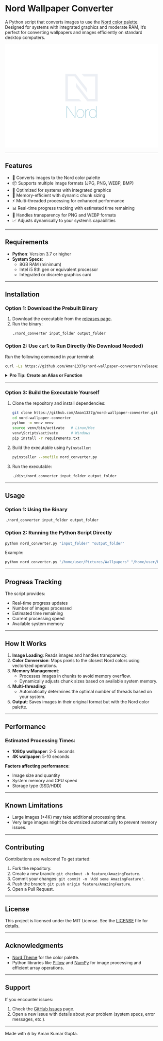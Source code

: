 # Nord Wallpaper Converter

A Python script that converts images to use the [Nord color palette](https://www.nordtheme.com/). Designed for systems with integrated graphics and moderate RAM, it’s perfect for converting wallpapers and images efficiently on standard desktop computers.

![Nord Color Palette](https://raw.githubusercontent.com/nordtheme/assets/main/static/images/logos/heroes/logo-typography/light/frostic/nord6/spaced.svg?sanitize=true)

---

## Features

- 🎨 Converts images to the Nord color palette
- 📦 Supports multiple image formats (JPG, PNG, WEBP, BMP)
- 🚀 Optimized for systems with integrated graphics
- 💾 Memory-efficient with dynamic chunk sizing
- ⚡ Multi-threaded processing for enhanced performance
- 📊 Real-time progress tracking with estimated time remaining
- 🔄 Handles transparency for PNG and WEBP formats
- 📈 Adjusts dynamically to your system’s capabilities

---

## Requirements

- **Python**: Version 3.7 or higher
- **System Specs**:
  - 8GB RAM (minimum)
  - Intel i5 8th gen or equivalent processor
  - Integrated or discrete graphics card

---

## Installation

### Option 1: Download the Prebuilt Binary

1. Download the executable from the [releases page](https://github.com/Aman1337g/nord-wallpaper-converter/releases).
2. Run the binary:
   ```bash
   ./nord_converter input_folder output_folder
   ```

### Option 2: Use `curl` to Run Directly (No Download Needed)

Run the following command in your terminal:
```bash
curl -Ls https://github.com/Aman1337g/nord-wallpaper-converter/releases/latest/download/nord_converter | bash -s input_folder output_folder
```

<details>
<summary><strong>Pro Tip: Create an Alias or Function</strong></summary>

#### Alias
Add this line to your shell configuration file (e.g., `.bashrc`, `.zshrc`):
```bash
alias nord_convert='curl -Ls https://github.com/Aman1337g/nord-wallpaper-converter/releases/latest/download/nord_converter | bash -s'
```

Run it like this:
```bash
nord_convert input_folder output_folder
```

#### Function
For more flexibility, use a shell function:
```bash
nord_convert() {
  curl -Ls https://github.com/Aman1337g/nord-wallpaper-converter/releases/latest/download/nord_converter | bash -s "$@"
}
```

Run it like this:
```bash
nord_convert input_folder output_folder
```
</details>

---

### Option 3: Build the Executable Yourself

1. Clone the repository and install dependencies:
   ```bash
   git clone https://github.com/Aman1337g/nord-wallpaper-converter.git
   cd nord-wallpaper-converter
   python -m venv venv
   source venv/bin/activate   # Linux/Mac
   venv\Scripts\activate      # Windows
   pip install -r requirements.txt
   ```

2. Build the executable using `PyInstaller`:
   ```bash
   pyinstaller --onefile nord_converter.py
   ```

3. Run the executable:
   ```bash
   ./dist/nord_converter input_folder output_folder
   ```

---

## Usage

### Option 1: Using the Binary
```bash
./nord_converter input_folder output_folder
```

### Option 2: Running the Python Script Directly
```bash
python nord_converter.py "input_folder" "output_folder"
```

Example:
```bash
python nord_converter.py "/home/user/Pictures/Wallpapers" "/home/user/Pictures/Wallpapers_Nord"
```

---

## Progress Tracking

The script provides:
- Real-time progress updates
- Number of images processed
- Estimated time remaining
- Current processing speed
- Available system memory

---

## How It Works

1. **Image Loading**: Reads images and handles transparency.
2. **Color Conversion**: Maps pixels to the closest Nord colors using vectorized operations.
3. **Memory Management**:
   - Processes images in chunks to avoid memory overflow.
   - Dynamically adjusts chunk sizes based on available system memory.
4. **Multi-threading**:
   - Automatically determines the optimal number of threads based on your system.
5. **Output**: Saves images in their original format but with the Nord color palette.

---

## Performance

### Estimated Processing Times:
- **1080p wallpaper**: 2-5 seconds
- **4K wallpaper**: 5-10 seconds

**Factors affecting performance**:
- Image size and quantity
- System memory and CPU speed
- Storage type (SSD/HDD)

---

## Known Limitations

- Large images (>4K) may take additional processing time.
- Very large images might be downsized automatically to prevent memory issues.

---

## Contributing

Contributions are welcome! To get started:
1. Fork the repository.
2. Create a new branch: `git checkout -b feature/AmazingFeature`.
3. Commit your changes: `git commit -m 'Add some AmazingFeature'`.
4. Push the branch: `git push origin feature/AmazingFeature`.
5. Open a Pull Request.

---

## License

This project is licensed under the MIT License. See the [LICENSE](LICENSE) file for details.

---

## Acknowledgments

- [Nord Theme](https://www.nordtheme.com/) for the color palette.
- Python libraries like [Pillow](https://python-pillow.org/) and [NumPy](https://numpy.org/) for image processing and efficient array operations.

---

## Support

If you encounter issues:
1. Check the [GitHub Issues](https://github.com/Aman1337g/nord-wallpaper-converter/issues) page.
2. Open a new issue with details about your problem (system specs, error messages, etc.).

---

Made with ❄️ by Aman Kumar Gupta.
